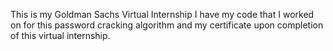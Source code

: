 This is my Goldman Sachs Virtual Internship
I have my code that I worked on for this password cracking algorithm and my certificate upon completion of this virtual internship.
